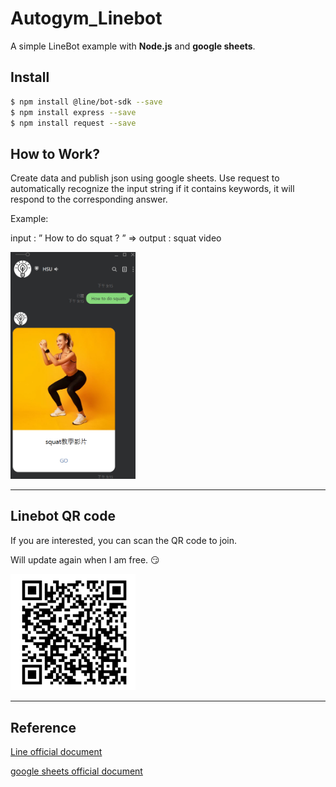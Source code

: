 # Autogym_Linebot

A simple LineBot example with __Node.js__ and __google sheets__.

## Install
```sh
$ npm install @line/bot-sdk --save
$ npm install express --save
$ npm install request --save
```

## How to Work?
Create data and publish json using google sheets.
Use request to automatically recognize the input string if it contains keywords, it will respond to the corresponding answer.

Example:

input : ” How to do squat ? ” => output : squat video

 <img src="images/linebot_demo.png" width=200px>

----

 ## Linebot QR code

 If you are interested, you can scan the QR code to join.

 Will update again when I am free. :smirk:

 <img src="images/linebot_QRCode.png" width=200px>

 ----
 ## Reference
[Line official document]("https://github.com/line/line-bot-sdk-nodejs")

[google sheets official document]("https://support.google.com/docs/answer/183965?hl=zh-Hant&ref_topic=9083762")
